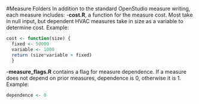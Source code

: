 #Measure Folders 
In addition to the standard OpenStudio measure writing, each measure includes:
-**cost.R**, a function for the measure cost.  Most take in null input, but dependent HVAC measures take in size as a variable to determine cost. 
Example:
```R
cost <- function(size) {
  fixed <- 50000
  variable <- 1000
  return (size*variable + fixed)
  }
```
-**measure_flags.R** contains a flag for measure dependence.  If a measure does not depend on prior measures, dependence is 0, otherwise it is 1.    
Example: 
```R
dependence <- 0
```